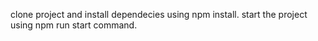 <!-- if we doesnot useState, for variable that will reflect in ui and use simple variables then our ui will not render. that variable willl change but our ui will not render! -->
<!-- and when we use useState when useState variable changes the variable is new as we use const []. so this const is different from the previuos const when it renders again! -->


clone project and install dependecies using npm install.
start the project using npm run start command.
